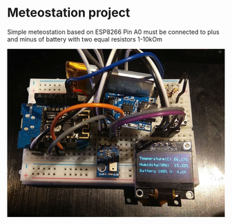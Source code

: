# Meteostation project

Simple meteostation based on ESP8266
Pin A0 must be connected to plus and minus of battery with two equal resistors 1-10kOm

![alt text](https://raw.githubusercontent.com/anarakinson/arduino_meteo_station/main/photo_2024-01-14_15-03-12.jpg)
